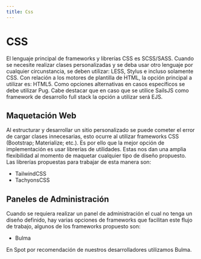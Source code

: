 ```yaml
---
title: Css
---
```

# CSS

El lenguaje principal de frameworks y librerías CSS es SCSS/SASS. Cuando se necesite realizar clases personalizadas y se deba usar otro lenguaje por cualquier circunstancia, se deben utilizar: LESS, Stylus e incluso solamente CSS.
Con relación a los motores de plantilla de HTML, la opción principal a utilizar es: HTML5. Como opciones alternativas en casos específicos se debe utilizar Pug.
Cabe destacar que en caso que se utilice SailsJS como framework de desarrollo full stack la opción a utilizar será EJS.
## Maquetación Web

Al estructurar y desarrollar un sitio personalizado se puede cometer el error de cargar clases innecesarias, esto ocurre al utilizar frameworks CSS (Bootstrap; Materialize; etc.).
Es por ello que la mejor opción de implementación es usar librerías de utilidades. Estas nos dan una amplia flexibilidad al momento de maquetar cualquier tipo de diseño propuesto. Las librerías propuestas para trabajar de esta manera son:

*	TailwindCSS
*	TachyonsCSS

## Paneles de Administración

Cuando se requiera realizar un panel de administración el cual no tenga un diseño definido, hay varias opciones de frameworks que facilitan este flujo de trabajo, algunos de los frameworks propuesto son:

*	Bulma

En Spot por recomendación de nuestros desarrolladores utilizamos Bulma.
